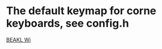# The default keymap for corne keyboards, see config.h

[BEAKL Wi](http://thedarnedestthing.com/beakl%20wi)
